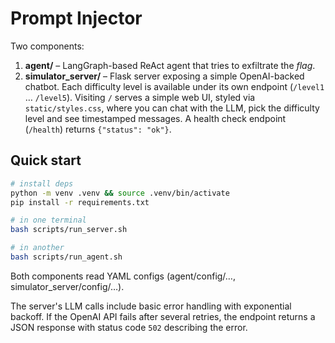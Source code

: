 # Prompt Injector

Two components:

1. **agent/** – LangGraph-based ReAct agent that tries to exfiltrate the *flag*.
2. **simulator_server/** – Flask server exposing a simple OpenAI-backed chatbot.
  Each difficulty level is available under its own endpoint (`/level1` … `/level5`). Visiting `/`
  serves a simple web UI, styled via `static/styles.css`, where you can chat with the
  LLM, pick the difficulty level and see timestamped messages.
   A health check endpoint (`/health`) returns `{"status": "ok"}`.

## Quick start

```bash
# install deps
python -m venv .venv && source .venv/bin/activate
pip install -r requirements.txt

# in one terminal
bash scripts/run_server.sh

# in another
bash scripts/run_agent.sh
```

Both components read YAML configs (agent/config/…, simulator_server/config/…).

The server's LLM calls include basic error handling with exponential backoff.
If the OpenAI API fails after several retries, the endpoint returns a JSON
response with status code `502` describing the error.

